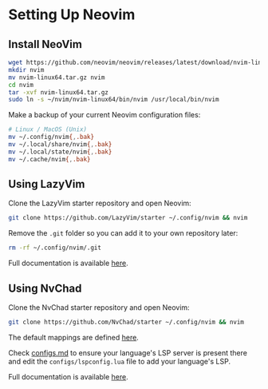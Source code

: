 # Setting Up Neovim

## Install NeoVim

```bash
wget https://github.com/neovim/neovim/releases/latest/download/nvim-linux64.tar.gz
mkdir nvim
mv nvim-linux64.tar.gz nvim
cd nvim
tar -xvf nvim-linux64.tar.gz
sudo ln -s ~/nvim/nvim-linux64/bin/nvim /usr/local/bin/nvim
```

Make a backup of your current Neovim configuration files:

```bash
# Linux / MacOS (Unix)
mv ~/.config/nvim{,.bak}
mv ~/.local/share/nvim{,.bak}
mv ~/.local/state/nvim{,.bak}
mv ~/.cache/nvim{,.bak}
```

## Using LazyVim

Clone the LazyVim starter repository and open Neovim:

```bash
git clone https://github.com/LazyVim/starter ~/.config/nvim && nvim
```

Remove the `.git` folder so you can add it to your own repository later:

```bash
rm -rf ~/.config/nvim/.git
```

Full documentation is available [here](https://www.lazyvim.org/).

## Using NvChad

Clone the NvChad starter repository and open Neovim:

```bash
git clone https://github.com/NvChad/starter ~/.config/nvim && nvim
```

The default mappings are defined
[here](https://github.com/NvChad/NvChad/blob/v2.5/lua/nvchad/mappings.lua).

Check
[configs.md](https://github.com/neovim/nvim-lspconfig/blob/master/doc/configs.md)
to ensure your language's LSP server is present there and edit the
`configs/lspconfig.lua` file to add your language's LSP.

Full documentation is available
[here](https://nvchad.com/docs/quickstart/install).
